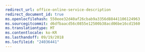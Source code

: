 ```yaml
---
redirect_url: office-online-service-description
redirect_document_id: true
ms.openlocfilehash: 550eee32d40af26cbab9a3356d88441106124963
ms.sourcegitcommit: d6dfbaacd56c0855e12500b38acd06be16cd1560
ms.translationtype: MT
ms.contentlocale: ko-KR
ms.lasthandoff: 09/19/2018
ms.locfileid: "24036441"
---
```

